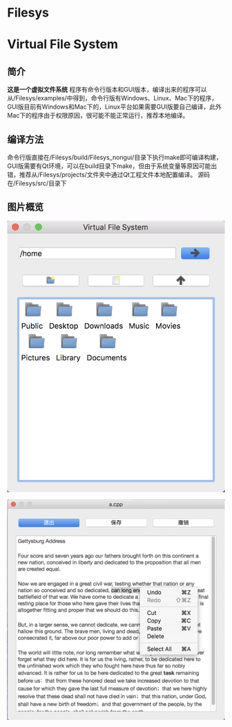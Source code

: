 # Filesys
# Virtual File System
## 简介
**这是一个虚拟文件系统**
程序有命令行版本和GUI版本，编译出来的程序可以从/Filesys/examples/中得到，命令行版有Windows、Linux、Mac下的程序，GUI版目前有Windows和Mac下的，Linux平台如果需要GUI版要自己编译，此外Mac下的程序由于权限原因，很可能不能正常运行，推荐本地编译。

## 编译方法
命令行版直接在/Filesys/build/Filesys_nongui/目录下执行make即可编译构建，GUI版需要有Qt环境，可以在build目录下make，但由于系统变量等原因可能出错，推荐从/Filesys/projects/文件夹中通过Qt工程文件本地配置编译。
源码在/Filesys/src/目录下

## 图片概览
![文件浏览](https://raw.githubusercontent.com/FanQu/Filesys/master/resources/instructions/ins1.png)

![文本编辑](https://raw.githubusercontent.com/FanQu/Filesys/master/resources/instructions/edit2.png)


